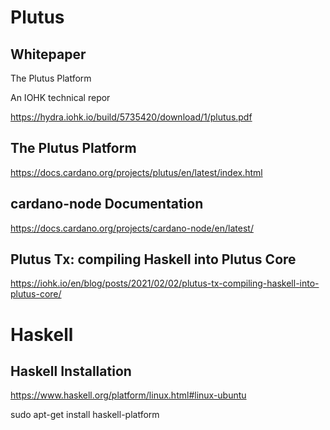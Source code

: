 # Plutus

## Whitepaper

The Plutus Platform

An IOHK technical repor

https://hydra.iohk.io/build/5735420/download/1/plutus.pdf


## The Plutus Platform

https://docs.cardano.org/projects/plutus/en/latest/index.html

## cardano-node Documentation

https://docs.cardano.org/projects/cardano-node/en/latest/

## Plutus Tx: compiling Haskell into Plutus Core

https://iohk.io/en/blog/posts/2021/02/02/plutus-tx-compiling-haskell-into-plutus-core/


# Haskell

## Haskell Installation

https://www.haskell.org/platform/linux.html#linux-ubuntu

 sudo apt-get install haskell-platform
